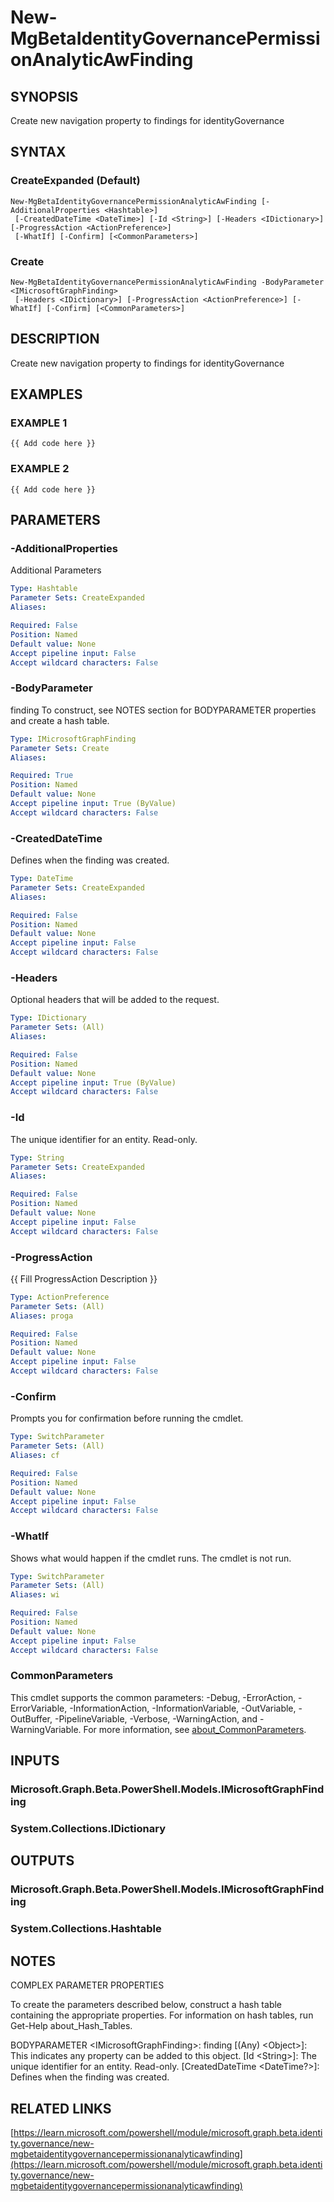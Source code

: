 ﻿---
external help file: Microsoft.Graph.Beta.Identity.Governance-help.xml
Module Name: Microsoft.Graph.Beta.Identity.Governance
online version: https://learn.microsoft.com/powershell/module/microsoft.graph.beta.identity.governance/new-mgbetaidentitygovernancepermissionanalyticawfinding
schema: 2.0.0
---

# New-MgBetaIdentityGovernancePermissionAnalyticAwFinding

## SYNOPSIS
Create new navigation property to findings for identityGovernance

## SYNTAX

### CreateExpanded (Default)
```
New-MgBetaIdentityGovernancePermissionAnalyticAwFinding [-AdditionalProperties <Hashtable>]
 [-CreatedDateTime <DateTime>] [-Id <String>] [-Headers <IDictionary>] [-ProgressAction <ActionPreference>]
 [-WhatIf] [-Confirm] [<CommonParameters>]
```

### Create
```
New-MgBetaIdentityGovernancePermissionAnalyticAwFinding -BodyParameter <IMicrosoftGraphFinding>
 [-Headers <IDictionary>] [-ProgressAction <ActionPreference>] [-WhatIf] [-Confirm] [<CommonParameters>]
```

## DESCRIPTION
Create new navigation property to findings for identityGovernance

## EXAMPLES

### EXAMPLE 1
```
{{ Add code here }}
```

### EXAMPLE 2
```
{{ Add code here }}
```

## PARAMETERS

### -AdditionalProperties
Additional Parameters

```yaml
Type: Hashtable
Parameter Sets: CreateExpanded
Aliases:

Required: False
Position: Named
Default value: None
Accept pipeline input: False
Accept wildcard characters: False
```

### -BodyParameter
finding
To construct, see NOTES section for BODYPARAMETER properties and create a hash table.

```yaml
Type: IMicrosoftGraphFinding
Parameter Sets: Create
Aliases:

Required: True
Position: Named
Default value: None
Accept pipeline input: True (ByValue)
Accept wildcard characters: False
```

### -CreatedDateTime
Defines when the finding was created.

```yaml
Type: DateTime
Parameter Sets: CreateExpanded
Aliases:

Required: False
Position: Named
Default value: None
Accept pipeline input: False
Accept wildcard characters: False
```

### -Headers
Optional headers that will be added to the request.

```yaml
Type: IDictionary
Parameter Sets: (All)
Aliases:

Required: False
Position: Named
Default value: None
Accept pipeline input: True (ByValue)
Accept wildcard characters: False
```

### -Id
The unique identifier for an entity.
Read-only.

```yaml
Type: String
Parameter Sets: CreateExpanded
Aliases:

Required: False
Position: Named
Default value: None
Accept pipeline input: False
Accept wildcard characters: False
```

### -ProgressAction
{{ Fill ProgressAction Description }}

```yaml
Type: ActionPreference
Parameter Sets: (All)
Aliases: proga

Required: False
Position: Named
Default value: None
Accept pipeline input: False
Accept wildcard characters: False
```

### -Confirm
Prompts you for confirmation before running the cmdlet.

```yaml
Type: SwitchParameter
Parameter Sets: (All)
Aliases: cf

Required: False
Position: Named
Default value: None
Accept pipeline input: False
Accept wildcard characters: False
```

### -WhatIf
Shows what would happen if the cmdlet runs.
The cmdlet is not run.

```yaml
Type: SwitchParameter
Parameter Sets: (All)
Aliases: wi

Required: False
Position: Named
Default value: None
Accept pipeline input: False
Accept wildcard characters: False
```

### CommonParameters
This cmdlet supports the common parameters: -Debug, -ErrorAction, -ErrorVariable, -InformationAction, -InformationVariable, -OutVariable, -OutBuffer, -PipelineVariable, -Verbose, -WarningAction, and -WarningVariable. For more information, see [about_CommonParameters](http://go.microsoft.com/fwlink/?LinkID=113216).

## INPUTS

### Microsoft.Graph.Beta.PowerShell.Models.IMicrosoftGraphFinding
### System.Collections.IDictionary
## OUTPUTS

### Microsoft.Graph.Beta.PowerShell.Models.IMicrosoftGraphFinding
### System.Collections.Hashtable
## NOTES
COMPLEX PARAMETER PROPERTIES

To create the parameters described below, construct a hash table containing the appropriate properties.
For information on hash tables, run Get-Help about_Hash_Tables.

BODYPARAMETER \<IMicrosoftGraphFinding\>: finding
  \[(Any) \<Object\>\]: This indicates any property can be added to this object.
  \[Id \<String\>\]: The unique identifier for an entity.
Read-only.
  \[CreatedDateTime \<DateTime?\>\]: Defines when the finding was created.

## RELATED LINKS

[https://learn.microsoft.com/powershell/module/microsoft.graph.beta.identity.governance/new-mgbetaidentitygovernancepermissionanalyticawfinding](https://learn.microsoft.com/powershell/module/microsoft.graph.beta.identity.governance/new-mgbetaidentitygovernancepermissionanalyticawfinding)

